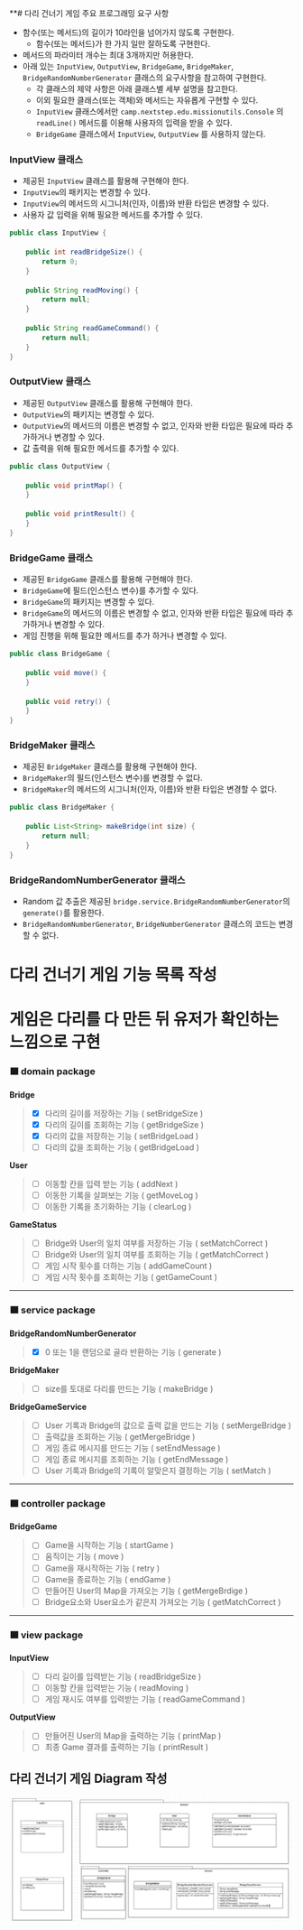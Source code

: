 **# 다리 건너기 게임 주요 프로그래밍 요구 사항
- 함수(또는 메서드)의 길이가 10라인을 넘어가지 않도록 구현한다.
  - 함수(또는 메서드)가 한 가지 일만 잘하도록 구현한다.
- 메서드의 파라미터 개수는 최대 3개까지만 허용한다.
- 아래 있는 `InputView`, `OutputView`, `BridgeGame`, `BridgeMaker`, `BridgeRandomNumberGenerator` 클래스의 요구사항을 참고하여 구현한다.
  - 각 클래스의 제약 사항은 아래 클래스별 세부 설명을 참고한다.
  - 이외 필요한 클래스(또는 객체)와 메서드는 자유롭게 구현할 수 있다.
  - `InputView` 클래스에서만 `camp.nextstep.edu.missionutils.Console` 의 `readLine()` 메서드를 이용해 사용자의 입력을 받을 수 있다.
  - `BridgeGame` 클래스에서 `InputView`, `OutputView` 를 사용하지 않는다.

### InputView 클래스
- 제공된 `InputView` 클래스를 활용해 구현해야 한다.
- `InputView`의 패키지는 변경할 수 있다.
- `InputView`의 메서드의 시그니처(인자, 이름)와 반환 타입은 변경할 수 있다.
- 사용자 값 입력을 위해 필요한 메서드를 추가할 수 있다.
```java
public class InputView {

    public int readBridgeSize() {
        return 0;
    }

    public String readMoving() {
        return null;
    }

    public String readGameCommand() {
        return null;
    }
}
```
### OutputView 클래스
- 제공된 `OutputView` 클래스를 활용해 구현해야 한다.
- `OutputView`의 패키지는 변경할 수 있다.
- `OutputView`의 메서드의 이름은 변경할 수 없고, 인자와 반환 타입은 필요에 따라 추가하거나 변경할 수 있다.
- 값 출력을 위해 필요한 메서드를 추가할 수 있다.
```java
public class OutputView {

    public void printMap() {
    }

    public void printResult() {
    }
}
```

### BridgeGame 클래스
- 제공된 `BridgeGame` 클래스를 활용해 구현해야 한다.
- `BridgeGame`에 필드(인스턴스 변수)를 추가할 수 있다.
- `BridgeGame`의 패키지는 변경할 수 있다.
- `BridgeGame`의 메서드의 이름은 변경할 수 없고, 인자와 반환 타입은 필요에 따라 추가하거나 변경할 수 있다.
- 게임 진행을 위해 필요한 메서드를 추가 하거나 변경할 수 있다.

```java
public class BridgeGame {

    public void move() {
    }

    public void retry() {
    }
}
```

### BridgeMaker 클래스
- 제공된 `BridgeMaker` 클래스를 활용해 구현해야 한다.
- `BridgeMaker`의 필드(인스턴스 변수)를 변경할 수 없다.
- `BridgeMaker`의 메서드의 시그니처(인자, 이름)와 반환 타입은 변경할 수 없다.
```java
public class BridgeMaker {

    public List<String> makeBridge(int size) {
        return null;
    }
}
```

### BridgeRandomNumberGenerator 클래스

- Random 값 추출은 제공된 `bridge.service.BridgeRandomNumberGenerator`의 `generate()`를 활용한다.
- `BridgeRandomNumberGenerator`, `BridgeNumberGenerator` 클래스의 코드는 변경할 수 없다.



# 다리 건너기 게임 기능 목록 작성
# 게임은 다리를 다 만든 뒤 유저가 확인하는 느낌으로 구현
### 🟧 domain package
**Bridge**
>- [x] 다리의 길이를 저장하는 기능 ( setBridgeSize )
>- [x] 다리의 길이를 조회하는 기능 ( getBridgeSize )
>- [x] 다리의 값을 저장하는 기능 ( setBridgeLoad )
>- [ ] 다리의 값을 조회하는 기능 ( getBridgeLoad )

**User**
>- [ ] 이동할 칸을 입력 받는 기능 ( addNext )
>- [ ] 이동한 기록을 살펴보는 기능 ( getMoveLog )
>- [ ] 이동한 기록을 초기화하는 기능 ( clearLog )

**GameStatus**
>- [ ] Bridge와 User의 일치 여부를 저장하는 기능 ( setMatchCorrect )
>- [ ] Bridge와 User의 일치 여부를 조회하는 기능 ( getMatchCorrect )
>- [ ] 게임 시작 횟수를 더하는 기능 ( addGameCount )
>- [ ] 게임 시작 횟수를 조회하는 기능 ( getGameCount )


*****
### 🟧 service package
**BridgeRandomNumberGenerator**
>- [x] 0 또는 1을 랜덤으로 골라 반환하는 기능 ( generate )

**BridgeMaker**
>- [ ] size를 토대로 다리를 만드는 기능 ( makeBridge )

**BridgeGameService**
>- [ ] User 기록과 Bridge의 값으로 출력 값을 만드는 기능  ( setMergeBridge )
>- [ ] 출력값을 조회하는 기능 ( getMergeBridge )
>- [ ] 게임 종료 메시지를 만드는 기능 ( setEndMessage )
>- [ ] 게임 종료 메시지를 조회하는 기능 ( getEndMessage )
>- [ ] User 기록과 Bridge의 기록이 알맞은지 결정하는 기능 ( setMatch )

*****
### 🟧 controller package
**BridgeGame**
>- [ ] Game을 시작하는 기능 ( startGame )
>- [ ] 움직이는 기능 ( move )
>- [ ] Game을 재시작하는 기능 ( retry )
>- [ ] Game을 종료하는 기능 ( endGame )
>- [ ] 만들어진 User의 Map을 가져오는 기능 ( getMergeBrdige )
>- [ ] Bridge요소와 User요소가 같은지 가져오는 기능 ( getMatchCorrect )

*****
### 🟧 view package
**InputView**
>- [ ] 다리 길이를 입력받는 기능 ( readBridgeSize )
>- [ ] 이동할 칸을 입력받는 기능 ( readMoving )
>- [ ] 게임 재시도 여부를 입력받는 기능 ( readGameCommand )

**OutputView**
>- [ ] 만들어진 User의 Map을 출력하는 기능 ( printMap )
>- [ ] 최종 Game 결과를 출력하는 기능 ( printResult )



## 다리 건너기 게임 Diagram 작성
 <img src="./bridgeDiagram.PNG"/></a> </a>